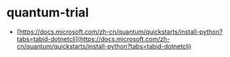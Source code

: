 # quantum-trial

- [https://docs.microsoft.com/zh-cn/quantum/quickstarts/install-python?tabs=tabid-dotnetcli](https://docs.microsoft.com/zh-cn/quantum/quickstarts/install-python?tabs=tabid-dotnetcli)

